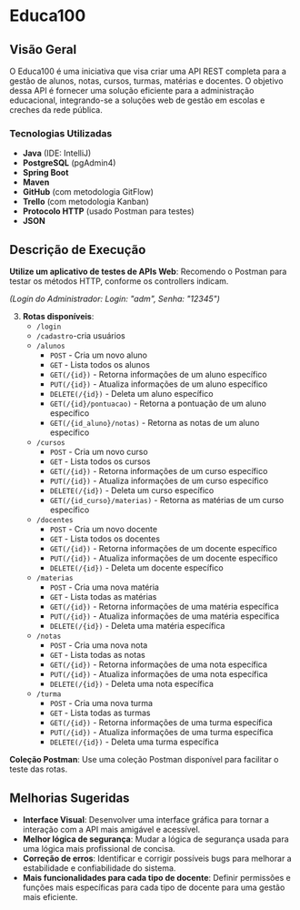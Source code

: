 # Educa100

## Visão Geral

O Educa100 é uma iniciativa que visa criar uma API REST completa para a gestão de alunos, notas, cursos, turmas, matérias e docentes. O objetivo dessa API é fornecer uma solução eficiente para a administração educacional, integrando-se a soluções web de gestão em escolas e creches da rede pública.

### Tecnologias Utilizadas

- **Java** (IDE: IntelliJ)
- **PostgreSQL** (pgAdmin4)
- **Spring Boot**
- **Maven**
- **GitHub** (com metodologia GitFlow)
- **Trello** (com metodologia Kanban)
- **Protocolo HTTP** (usado Postman para testes)
- **JSON**

## Descrição de Execução

**Utilize um aplicativo de testes de APIs Web**: Recomendo o Postman para testar os métodos HTTP, conforme os controllers indicam.

*(Login do Administrador: Login: "adm", Senha: "12345")*

3. **Rotas disponíveis**:
    - `/login`
    - `/cadastro`-cria usuários
    - `/alunos`
        - `POST` - Cria um novo aluno
        - `GET` - Lista todos os alunos
        - `GET(/{id})` - Retorna informações de um aluno específico
        - `PUT(/{id})` - Atualiza informações de um aluno específico
        - `DELETE(/{id})` - Deleta um aluno específico
        - `GET(/{id}/pontuacao)` - Retorna a pontuação de um aluno específico
        - `GET(/{id_aluno}/notas)` - Retorna as notas de um aluno específico
    - `/cursos`
        - `POST` - Cria um novo curso
        - `GET` - Lista todos os cursos
        - `GET(/{id})` - Retorna informações de um curso específico
        - `PUT(/{id})` - Atualiza informações de um curso específico
        - `DELETE(/{id})` - Deleta um curso específico
        - `GET(/{id_curso}/materias)` - Retorna as matérias de um curso específico
    - `/docentes`
        - `POST` - Cria um novo docente
        - `GET` - Lista todos os docentes
        - `GET(/{id})` - Retorna informações de um docente específico
        - `PUT(/{id})` - Atualiza informações de um docente específico
        - `DELETE(/{id})` - Deleta um docente específico
    - `/materias`
        - `POST` - Cria uma nova matéria
        - `GET` - Lista todas as matérias
        - `GET(/{id})` - Retorna informações de uma matéria específica
        - `PUT(/{id})` - Atualiza informações de uma matéria específica
        - `DELETE(/{id})` - Deleta uma matéria específica
    - `/notas`
        - `POST` - Cria uma nova nota
        - `GET` - Lista todas as notas
        - `GET(/{id})` - Retorna informações de uma nota específica
        - `PUT(/{id})` - Atualiza informações de uma nota específica
        - `DELETE(/{id})` - Deleta uma nota específica
    - `/turma`
        - `POST` - Cria uma nova turma
        - `GET` - Lista todas as turmas
        - `GET(/{id})` - Retorna informações de uma turma específica
        - `PUT(/{id})` - Atualiza informações de uma turma específica
        - `DELETE(/{id})` - Deleta uma turma específica

 **Coleção Postman**: Use uma coleção Postman disponível para facilitar o teste das rotas.

## Melhorias Sugeridas

- **Interface Visual**: Desenvolver uma interface gráfica para tornar a interação com a API mais amigável e acessível.
- **Melhor lógica de segurança**: Mudar a lógica de segurança usada para uma lógica mais profissional de concisa. 
- **Correção de erros**: Identificar e corrigir possíveis bugs para melhorar a estabilidade e confiabilidade do sistema.
- **Mais funcionalidades para cada tipo de docente**: Definir permissões e funções mais específicas para cada tipo de docente para uma gestão mais eficiente.
